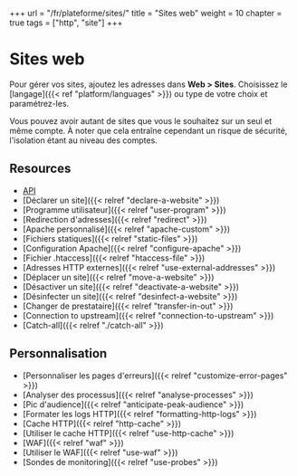 +++
url = "/fr/plateforme/sites/"
title = "Sites web"
weight = 10
chapter = true
tags = ["http", "site"]
+++

# Sites web

Pour gérer vos sites, ajoutez les adresses dans **Web > Sites**. Choisissez le [langage]({{< ref "platform/languages" >}}) ou type de votre choix et paramétrez-les.

Vous pouvez avoir autant de sites que vous le souhaitez sur un seul et même compte. À noter que cela entraîne cependant un risque de sécurité, l'isolation étant au niveau des comptes.

## Resources

- [API](https://api.alwaysdata.com/v1/site/doc/)
- [Déclarer un site]({{< relref "declare-a-website" >}})
- [Programme utilisateur]({{< relref "user-program" >}})
- [Redirection d'adresses]({{< relref "redirect" >}})
- [Apache personnalisé]({{< relref "apache-custom" >}})
- [Fichiers statiques]({{< relref "static-files" >}})
- [Configuration Apache]({{< relref "configure-apache" >}})
- [Fichier .htaccess]({{< relref "htaccess-file" >}})
- [Adresses HTTP externes]({{< relref "use-external-addresses" >}})
- [Déplacer un site]({{< relref "move-a-website" >}})
- [Désactiver un site]({{< relref "deactivate-a-website" >}})
- [Désinfecter un site]({{< relref "desinfect-a-website" >}})
- [Changer de prestataire]({{< relref "transfer-in-out" >}})
- [Connection to upstream]({{< relref "connection-to-upstream" >}})
- [Catch-all]({{< relref "./catch-all" >}})

## Personnalisation

- [Personnaliser les pages d'erreurs]({{< relref "customize-error-pages" >}})
- [Analyser des processus]({{< relref "analyse-processes" >}})
- [Pic d'audience]({{< relref "anticipate-peak-audience" >}})
- [Formater les logs HTTP]({{< relref "formatting-http-logs" >}})
- [Cache HTTP]({{< relref "http-cache" >}})
- [Utiliser le cache HTTP]({{< relref "use-http-cache" >}})
- [WAF]({{< relref "waf" >}})
- [Utiliser le WAF]({{< relref "use-waf" >}})
- [Sondes de monitoring]({{< relref "use-probes" >}})


